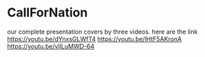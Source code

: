 # CallForNation
our complete presentation covers by three videos. here are the link
https://youtu.be/dYnxsGLWfT4
https://youtu.be/lHtF5AKronA
https://youtu.be/vlILuMWD-64

